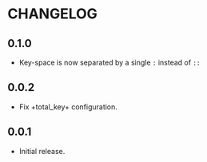 # CHANGELOG

## 0.1.0

* Key-space is now separated by a single `:` instead of `::`

## 0.0.2 

* Fix +total_key+ configuration.

## 0.0.1

* Initial release.